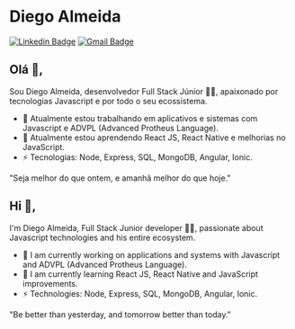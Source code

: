 # Diego Almeida
[![Linkedin Badge](https://img.shields.io/badge/-dyhalmeida-blue?style=flat-square&logo=Linkedin&logoColor=white&link=https://www.linkedin.com/in/dyhalmeida/)](https://www.linkedin.com/in/dyhalmeida/)
[![Gmail Badge](https://img.shields.io/badge/-dyhalmeida@gmail.com-c14438?style=flat-square&logo=Gmail&logoColor=white&link=mailto:dyhalmeida@gmail.com)](mailto:dyhalmeida@gmail.com)

## Olá 👋, 
Sou Diego Almeida, desenvolvedor Full Stack Júnior 👨‍💻, apaixonado por tecnologias Javascript e por todo o seu ecossistema.
- 🔭 Atualmente estou trabalhando em aplicativos e sistemas com Javascript e ADVPL (Advanced Protheus Language).
- 🌱 Atualmente estou aprendendo React JS, React Native e melhorias no JavaScript.
-  ⚡ Tecnologias: Node, Express, SQL, MongoDB, Angular, Ionic.

"Seja melhor do que ontem, e amanhã melhor do que hoje."

## Hi 👋, 
I'm Diego Almeida, Full Stack Junior developer 👨‍💻, passionate about Javascript technologies and his entire ecosystem.
- 🔭 I am currently working on applications and systems with Javascript and ADVPL (Advanced Protheus Language).
- 🌱 I am currently learning React JS, React Native and JavaScript improvements.
-  ⚡ Technologies: Node, Express, SQL, MongoDB, Angular, Ionic.

"Be better than yesterday, and tomorrow better than today."
